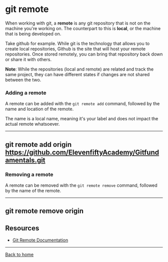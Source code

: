 # git remote

When working with git, a **remote** is any git repository that is not on the machine you're working on. The counterpart to this is **local**, or the machine that is being developed on.

Take github for example. While git is the technology that allows you to create local repositories, Github is the site that will host your remote repositories. Once stored remotely, you can bring that repository back down or share it with others.

**Note**: While the repositories (local and remote) are related and track the same project, they can have different states if changes are not shared between the two.

### Adding a remote

A remote can be added with the `git remote add` command, followed by the name and location of the remote.

The name is a local name, meaning it's your label and does not impact the actual remote whatsoever.

---
git remote add origin https://github.com/ElevenfiftyAcademy/Gitfundamentals.git
---

### Removing a remote

A remote can be removed with the `git remote remove` command, followed by the name of the remote.

---
git remote remove origin
---

## Resources

- [Git Remote Documentation](https://git-scm.com/docs/git-remote)

---

[Back to home](README.md)
